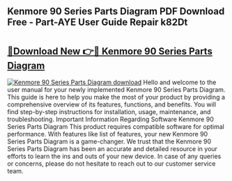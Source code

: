 ## Kenmore 90 Series Parts Diagram PDF Download Free - Part-AYE User Guide Repair k82Dt

# <h2><a href="http://dfnhed1.blite.top/?on=Kenmore+90+Series+Parts+Diagram">🔗Download New 👉🔴 Kenmore 90 Series Parts Diagram</a></h2>

[![Kenmore 90 Series Parts Diagram download](https://i.imgur.com/lujVjoI.png)](http://dfnhed1.blite.top/?on=Kenmore+90+Series+Parts+Diagram)
Hello and welcome to the user manual for your newly implemented Kenmore 90 Series Parts Diagram. This guide is here to help you make the most of your product by providing a comprehensive overview of its features, functions, and benefits. You will find step-by-step instructions for installation, usage, maintenance, and troubleshooting. Important Information Regarding Software Kenmore 90 Series Parts Diagram This product requires compatible software for optimal performance. With features like list of features, your new Kenmore 90 Series Parts Diagram is a game-changer. We trust that the Kenmore 90 Series Parts Diagram has been an accurate and detailed resource in your efforts to learn the ins and outs of your new device. In case of any queries or concerns, please do not hesitate to reach out to our customer service team.
